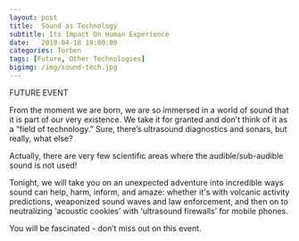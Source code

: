 ```yaml
---
layout: post
title:  Sound as Technology
subtitle: Its Impact On Human Experience
date:   2019-04-18 19:00:00
categories: Torben
tags: [Future, Other Technologies]
bigimg: /img/sound-tech.jpg
---
```


FUTURE EVENT

From the moment we are born, we are so immersed in a world of sound that it is part of our very existence. We take it for granted and don’t think of it as a “field of technology.” Sure, there’s ultrasound diagnostics and sonars, but really, what else?

Actually, there are very few scientific areas where the audible/sub-audible sound is not used!

Tonight, we will take you on an unexpected adventure into incredible ways sound can help, harm, inform, and amaze: whether it's with volcanic activity predictions, weaponized sound waves and law enforcement, and then on to neutralizing ‘acoustic cookies’ with ‘ultrasound firewalls’ for mobile phones.

You will be fascinated - don’t miss out on this event.
